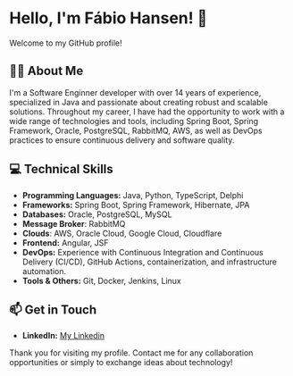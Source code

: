# Hello, I'm Fábio Hansen! 👋

Welcome to my GitHub profile!

## 🙋‍♂️ About Me
I'm a Software Enginner developer with over 14 years of experience, specialized in Java and passionate about creating robust and scalable solutions. Throughout my career, I have had the opportunity to work with a wide range of technologies and tools, including Spring Boot, Spring Framework, Oracle, PostgreSQL, RabbitMQ, AWS, as well as DevOps practices to ensure continuous delivery and software quality.

## 💻 Technical Skills
- **Programming Languages:** Java, Python, TypeScript, Delphi
- **Frameworks:** Spring Boot, Spring Framework, Hibernate, JPA
- **Databases:** Oracle, PostgreSQL, MySQL
- **Message Broker**: RabbitMQ
- **Clouds**: AWS, Oracle Cloud, Google Cloud, Cloudflare
- **Frontend:** Angular, JSF
- **DevOps:** Experience with Continuous Integration and Continuous Delivery (CI/CD), GitHub Actions, containerization, and infrastructure automation.
- **Tools & Others:** Git, Docker, Jenkins, Linux

## 📫 Get in Touch
- **LinkedIn:** [My Linkedin](https://www.linkedin.com/in/fchansen/)

Thank you for visiting my profile. 
Contact me for any collaboration opportunities or simply to exchange ideas about technology!

